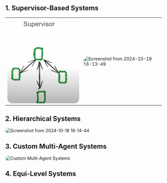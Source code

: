 ## 1. Supervisor-Based Systems

<table>
  <tr>
    <td><img src="supervisor-based.png" alt="Supervisor-Based Systems" width="300" style="border-radius: 15px;"></td>
    <td><img src="https://github.com/user-attachments/assets/26e95e0c-3f6f-44e6-90df-5d68c5661f85"(https://github.com/user-attachments/assets/8231a7bc-d5cd-4a9d-a0ae-0fff2bead5e5)" alt="Screenshot from 2024-10-18 16-13-49" width="300" style="border-radius: 15px;"></td>
  </tr>
</table>

## 2. Hierarchical Systems
<img src="https://github.com/user-attachments/assets/d81b79ea-35b7-4c68-a443-5f112384a8ee" alt="Screenshot from 2024-10-18 16-14-44" width="300" style="border-radius: 15px;">

## 3. Custom Multi-Agent Systems
<img src="https://github.com/user-attachments/assets/0eca9e95-6f77-41c8-89bc-3a3efefb3f65" alt="Custom Multi-Agent Systems" width="300" style="border-radius: 15px;">

## 4. Equi-Level Systems
<!-- Add your image here similarly -->

